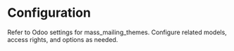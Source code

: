 # Configuration

Refer to Odoo settings for mass_mailing_themes. Configure related models, access rights, and options as needed.
